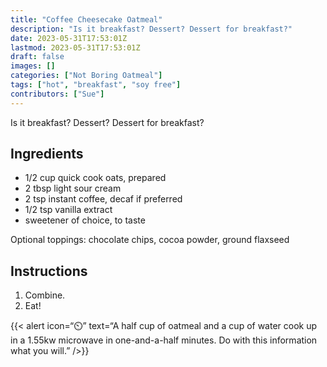 ```yaml
---
title: "Coffee Cheesecake Oatmeal"
description: "Is it breakfast? Dessert? Dessert for breakfast?"
date: 2023-05-31T17:53:01Z
lastmod: 2023-05-31T17:53:01Z
draft: false
images: []
categories: ["Not Boring Oatmeal"]
tags: ["hot", "breakfast", "soy free"]
contributors: ["Sue"]
---
```


Is it breakfast? Dessert? Dessert for breakfast?

## Ingredients

- 1/2 cup quick cook oats, prepared
- 2 tbsp light sour cream
- 2 tsp instant coffee, decaf if preferred
- 1/2 tsp vanilla extract
- sweetener of choice, to taste

Optional toppings: chocolate chips, cocoa powder, ground flaxseed

## Instructions

1. Combine.
2. Eat!

{{< alert icon=“⏲️” text=“A half cup of oatmeal and a cup of water cook up in a 1.55kw microwave in one-and-a-half minutes. Do with this information what you will.” />}}
